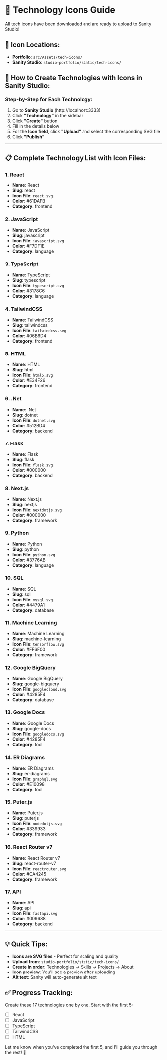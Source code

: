 # 🎨 Technology Icons Guide

All tech icons have been downloaded and are ready to upload to Sanity Studio!

## 📁 Icon Locations:
- **Portfolio**: `src/Assets/tech-icons/`
- **Sanity Studio**: `studio-portfolio/static/tech-icons/`

## 🚀 How to Create Technologies with Icons in Sanity Studio:

### Step-by-Step for Each Technology:

1. Go to **Sanity Studio** (http://localhost:3333)
2. Click **"Technology"** in the sidebar
3. Click **"Create"** button
4. Fill in the details below
5. For the **Icon field**, click **"Upload"** and select the corresponding SVG file
6. Click **"Publish"**

---

## 📋 Complete Technology List with Icon Files:

### 1. React
- **Name**: React
- **Slug**: react
- **Icon File**: `react.svg`
- **Color**: #61DAFB
- **Category**: frontend

### 2. JavaScript
- **Name**: JavaScript
- **Slug**: javascript
- **Icon File**: `javascript.svg`
- **Color**: #F7DF1E
- **Category**: language

### 3. TypeScript
- **Name**: TypeScript
- **Slug**: typescript
- **Icon File**: `typescript.svg`
- **Color**: #3178C6
- **Category**: language

### 4. TailwindCSS
- **Name**: TailwindCSS
- **Slug**: tailwindcss
- **Icon File**: `tailwindcss.svg`
- **Color**: #06B6D4
- **Category**: frontend

### 5. HTML
- **Name**: HTML
- **Slug**: html
- **Icon File**: `html5.svg`
- **Color**: #E34F26
- **Category**: frontend

### 6. .Net
- **Name**: .Net
- **Slug**: dotnet
- **Icon File**: `dotnet.svg`
- **Color**: #512BD4
- **Category**: backend

### 7. Flask
- **Name**: Flask
- **Slug**: flask
- **Icon File**: `flask.svg`
- **Color**: #000000
- **Category**: backend

### 8. Next.js
- **Name**: Next.js
- **Slug**: nextjs
- **Icon File**: `nextdotjs.svg`
- **Color**: #000000
- **Category**: framework

### 9. Python
- **Name**: Python
- **Slug**: python
- **Icon File**: `python.svg`
- **Color**: #3776AB
- **Category**: language

### 10. SQL
- **Name**: SQL
- **Slug**: sql
- **Icon File**: `mysql.svg`
- **Color**: #4479A1
- **Category**: database

### 11. Machine Learning
- **Name**: Machine Learning
- **Slug**: machine-learning
- **Icon File**: `tensorflow.svg`
- **Color**: #FF6F00
- **Category**: framework

### 12. Google BigQuery
- **Name**: Google BigQuery
- **Slug**: google-bigquery
- **Icon File**: `googlecloud.svg`
- **Color**: #4285F4
- **Category**: database

### 13. Google Docs
- **Name**: Google Docs
- **Slug**: google-docs
- **Icon File**: `googledocs.svg`
- **Color**: #4285F4
- **Category**: tool

### 14. ER Diagrams
- **Name**: ER Diagrams
- **Slug**: er-diagrams
- **Icon File**: `graphql.svg`
- **Color**: #E10098
- **Category**: tool

### 15. Puter.js
- **Name**: Puter.js
- **Slug**: puterjs
- **Icon File**: `nodedotjs.svg`
- **Color**: #339933
- **Category**: framework

### 16. React Router v7
- **Name**: React Router v7
- **Slug**: react-router-v7
- **Icon File**: `reactrouter.svg`
- **Color**: #CA4245
- **Category**: framework

### 17. API
- **Name**: API
- **Slug**: api
- **Icon File**: `fastapi.svg`
- **Color**: #009688
- **Category**: backend

---

## 💡 Quick Tips:

- **Icons are SVG files** - Perfect for scaling and quality
- **Upload from**: `studio-portfolio/static/tech-icons/`
- **Create in order**: Technologies → Skills → Projects → About
- **Icon preview**: You'll see a preview after uploading
- **Alt text**: Sanity will auto-generate alt text

## ✅ Progress Tracking:

Create these 17 technologies one by one. Start with the first 5:
- [ ] React
- [ ] JavaScript
- [ ] TypeScript
- [ ] TailwindCSS
- [ ] HTML

Let me know when you've completed the first 5, and I'll guide you through the rest! 🚀
